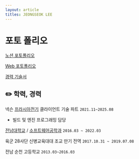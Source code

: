 ```yaml
---
layout: article
titles: JEONGSEOK LEE
---
```


# 포토 폴리오

[노션 포토폴리오](https://www.notion.so/JEONGSEOK-LEE-255bed59c3638035bc9afe030ed9dea3?source=copy_link)

[Web 포토폴리오](https://jsuk10.github.io/ProfilePage/)

[경력 기술서](https://www.notion.so/255bed59c3638157bbc4cdf8cd119e1d?pvs=21)

## ✏️ 학력, 경력

넥슨 [프라시아전기](https://wp.nexon.com/release/episode-8) 클라이언트 기술 파트
`2021.11~2025.08`

- 빌드 및 엔진 프로그래밍 담당

[전남대학교](http://jnu.ac.kr) / [소프트웨어공학과](http://sw.jnu.ac.kr/)
`2016.03 ~ 2022.03`

육군 28사단 신병교육대대 조교 만기 전역
`2017.10.31 ~ 2019.07.08`

전남 순천 고등학교
`2013.03~2016.03`
